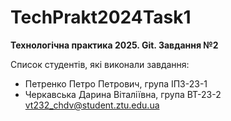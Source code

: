 # TechPrakt2024Task1
**Технологічна практика 2025. Git. Завдання №2**

Список студентів, які виконали завдання:
* Петренко Петро Петрович, група ІПЗ-23-1
* Черкавська Дарина Віталіївна, група ВТ-23-2
vt232_chdv@student.ztu.edu.ua

